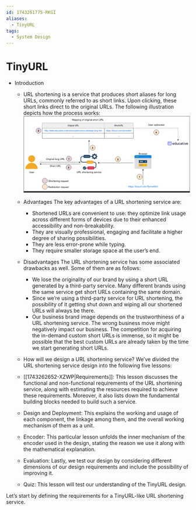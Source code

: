 ```yaml
---
id: 1743261775-RKGI
aliases:
  - TinyURL
tags:
  - System Design
---
```


# TinyURL

- Introduction
  - URL shortening is a service that produces short aliases for long URLs, commonly referred to as short links. Upon clicking, these short links direct to the original URLs. The following illustration depicts how the process works:
  ![How URL shortening service works](../../assets/imgs/tiny-url-introduction.png)
  - Advantages
  The key advantages of a URL shortening service are:
    - Shortened URLs are convenient to use: they optimize link usage across different forms of devices due to their enhanced accessibility and non-breakability.
    - They are visually professional, engaging and facilitate a higher degree of sharing possibilities.
    - They are less error-prone while typing.
    - They require smaller storage space at the user’s end.

  - Disadvantages
  The URL shortening service has some associated drawbacks as well. Some of them are as follows:
    - We lose the originality of our brand by using a short URL generated by a third-party service. Many different brands using the same service get short URLs containing the same domain.
    - Since we’re using a third-party service for URL shortening, the possibility of it getting shut down and wiping all our shortened URLs will always be there.
    - Our business brand image depends on the trustworthiness of a URL shortening service. The wrong business move might negatively impact our business. The competition for acquiring the in-demand custom short URLs is immense, so it might be possible that the best custom URLs are already taken by the time we start generating short URLs.

  - How will we design a URL shortening service?
  We’ve divided the URL shortening service design into the following five lessons:
  - [[1743262652-XZWP|Requirements]]: This lesson discusses the functional and non-functional requirements of the URL shortening service, along with estimating the resources required to achieve these requirements. Moreover, it also lists down the fundamental building blocks needed to build such a service.
  - Design and Deployment: This explains the working and usage of each component, the linkage among them, and the overall working mechanism of them as a unit.
  - Encoder: This particular lesson unfolds the inner mechanism of the encoder used in the design, stating the reason we use it along with the mathematical explanation.
  - Evaluation: Lastly, we test our design by considering different dimensions of our design requirements and include the possibility of improving it.
  - Quiz: This lesson will test our understanding of the TinyURL design.

Let’s start by defining the requirements for a TinyURL-like URL shortening service.
